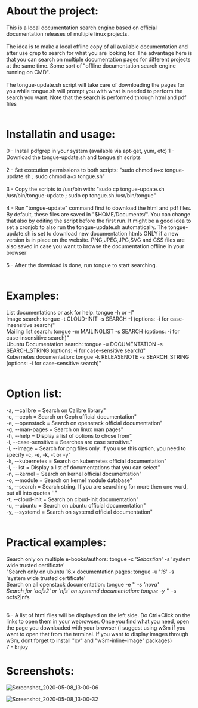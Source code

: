 # About the project:<br>
This is a local documentation search engine based on official documentation releases of multiple linux projects. <br><br>
The idea is to make a local offline copy of all available documentation and after use grep to search for what you are looking for. The advantage here is that you can search on multiple documentation pages for different projects at the same time. Some sort of "offline documentation search engine running on CMD".<br><br>
The tongue-update.sh script will take care of downloading the pages for you while tongue.sh will prompt you with what is needed to perform the search you want. Note that the search is performed through html and pdf files<br><br>

# Installatin and usage:<br>
0 - Install pdfgrep in your system (available via apt-get, yum, etc)
1 - Download the tongue-update.sh and tongue.sh scripts<br><br>
2 - Set execution permissions to both scripts: "sudo chmod a+x tongue-update.sh ; sudo chmod a+x tongue.sh"<br><br>
3 - Copy the scripts to /usr/bin with: "sudo cp tongue-update.sh /usr/bin/tongue-update ; sudo cp tongue.sh /usr/bin/tongue"<br><br>
4 - Run "tongue-update" command first to download the html and pdf files. By default, these files are saved in "$HOME/Documents/". You can change that also by editing the script before the first run. It might be a good idea to set a cronjob to also run the tongue-update.sh automatically. The tongue-update.sh is set to download new documentation htmls ONLY if a new version is in place on the website. PNG,JPEG,JPG,SVG and CSS files are also saved in case you want to browse the documentation offline in your browser<br><br>
5 - After the download is done, run tongue to start searching.<br><br>

# Examples:<br>
List documentations or ask for help: tongue -h or -l"<br>
Image search: tongue -t CLOUD-INIT -s SEARCH -I (options: -i for case-insensitive search)"<br>
Mailing list search: tongue -m MAILINGLIST -s SEARCH (options: -i for case-insensitive search)"<br>
Ubuntu Documentation search: tongue -u DOCUMENTATION -s SEARCH_STRING (options: -i for case-sensitive search)"<br>
Kubernetes documentation: tongue -k RELEASENOTE -s SEARCH_STRING (options: -i for case-sensitive search)"<br><br>
 
# Option list:<br>
-a, --calibre = Search on Calibre library"<br>
-c, --ceph = Search on Ceph official documentation"<br>
-e, --openstack = Search on openstack official documentation"<br>
-g, --man-pages = Search on linux man pages"<br>
-h, --help = Display a list of options to chose from"<br>
-i, --case-sensitive = Searches are case sensitive."<br>
-I, --image = Search for png files only. If you use this option, you need to specify -c, -e, -k, -t or -y"<br>
-k, --kubernetes = Search on kubernetes official documentation"<br>
-l, --list = Display a list of documentations that you can select"<br>
-n, --kernel = Search on kernel official documentation"<br>
-o, --module = Search on kernel module database"<br>
-s, --search = Search string. If you are searching for more then one word, put all into quotes ''"<br>
-t, --cloud-init = Search on cloud-init documentation"<br>
-u, --ubuntu = Search on ubuntu official documentation"<br>
-y, --systemd = Search on systemd official documentation"<br><br>

# Practical examples:<br>
Search only on multiple e-books/authors: tongue -c '*Sebastian*' -s 'system wide trusted certificate'<br>
"Search only on ubuntu 16.x documentation pages: tongue -u '*16*' -s 'system wide trusted certificate'<br>
Search on all openstack documentation: tongue -e '*' -s 'nova'<br>
Search for 'ocfs2' or 'nfs' on systemd documentation: tongue -y '*' -s ocfs2\|nfs<br><br>

6 - A list of html files will be displayed on the left side. Do Ctrl+Click on the links to open them in your webrowser. Once you find what you need, open the page you downloaded with your browser (i suggest using w3m if you want to open that from the terminal. If you want to display images through w3m, dont forget to install "xv" and "w3m-inline-image" packages)<br>
7 - Enjoy<br>

# Screenshots:
![Screenshot_2020-05-08_13-00-06](https://user-images.githubusercontent.com/21173715/81400390-3f503b80-912d-11ea-9f1e-d91271d3c042.png)

![Screenshot_2020-05-08_13-00-32](https://user-images.githubusercontent.com/21173715/81400391-3fe8d200-912d-11ea-9bfc-5245bce964f9.png)
